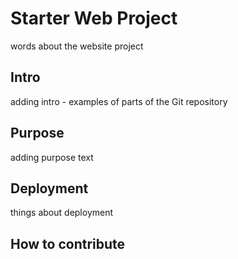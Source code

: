 # Starter Web Project
words about the website project
## Intro

adding intro - examples of parts of the Git repository
## Purpose
adding purpose text
## Deployment
things about deployment

## How to contribute